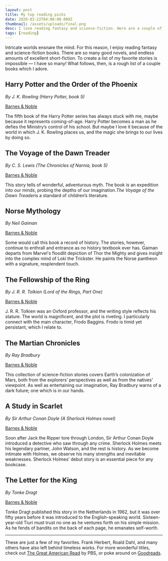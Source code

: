 ```yaml
---
layout: post
title: My top reading picks
date: 2020-03-22T04:00:00.000Z
thumbnail: /assets/uploads/final.png
desc: I love reading fantasy and science-fiction. Here are a couple of my favorite books ever.
tags: [reading]
---
```

Intricate worlds ensnare the mind. For this reason, I enjoy reading fantasy and science-fiction books. There are so many good novels, and endless amounts of excellent short-fiction. To create a list of my favorite stories is impossible — I have so many! What follows, then, is a rough list of a couple books which I adore.

## Harry Potter and the Order of the Phoenix

*By J. K. Rowling (Harry Potter, book 5)*

[Barnes & Noble](https://www.barnesandnoble.com/w/harry-potter-and-the-order-of-the-phoenix-j-k-rowling/1100041270)

The fifth book of the Harry Potter series has always stuck with me, maybe because it represents coming-of-age. Harry Potter becomes a man as he defies the Ministry’s control of his school. But maybe I love it because of the world in which J. K. Rowling places us, and the magic she brings to our lives by doing so.

## The Voyage of the Dawn Treader

*By C. S. Lewis (The Chronicles of Narnia, book 5)*

[Barnes & Noble](https://www.barnesandnoble.com/w/voyage-of-the-dawn-treader-c-s-lewis/1100550844?ean=9780061969065)

This story tells of wonderful, adventurous myth. The book is an expedition into our minds, probing the depths of our imagination.*The Voyage of the Dawn Treader*is a standard of children’s literature.

## Norse Mythology

*By Neil Gaiman*

[Barnes & Noble](https://www.barnesandnoble.com/w/norse-mythology-neil-gaiman/1124023596)

Some would call this book a record of history. The stories, however, continue to enthrall and entrance as no history textbook ever has. Gaiman departs from Marvel's floodlit depiction of Thor the Mighty and gives insight into the complex mind of Loki the Trickster. He paints the Norse pantheon with a signature, resplendent touch.

## The Fellowship of the Ring

*By J. R. R. Tolkien (Lord of the Rings, Part One)*

[Barnes & Noble](https://www.barnesandnoble.com/w/fellowship-of-the-ring-j-r-r-tolkien/1100013647)

J. R. R. Tolkien was an Oxford professor, and the writing style reflects his stature. The world is magnificent, and the plot is riveting. I particularly connect with the main character, Frodo Baggins. Frodo is timid yet persistant, which I relate to.

## The Martian Chronicles

*By Ray Bradbury*

[Barnes & Noble](https://www.barnesandnoble.com/w/martian-chronicles-ray-bradbury/1100197062?ean=9780062079930)

This collection of science-fiction stories covers Earth’s colonization of Mars, both from the explorers’ perspectives as well as from the natives’ viewpoint. As well as entertaining our imagination, Ray Bradbury warns of a dark future; one which is in our hands.

## A Study in Scarlet

*By Sir Arthur Conan Doyle (A Sherlock Holmes novel)*

[Barnes & Noble](https://www.barnesandnoble.com/w/study-in-scarlet-arthur-conan-doyle/1100163548?ean=9780140439083)

Soon after Jack the Ripper tore through London, Sir Arthur Conan Doyle introduced a detective who saw through any crime. Sherlock Holmes meets his legendary partner, John Watson, and the rest is history. As we become intimate with Holmes, we observe his many strengths and inevitable weaknesses. Sherlock Holmes’ debut story is an essential piece for any bookcase.

## The Letter for the King

*By Tonke Dragt*

[Barnes & Noble](https://www.barnesandnoble.com/w/the-letter-for-the-king-tonke-dragt/1117057885?ean=9781782690818)

Tonke Dragt published this story in the Netherlands in 1962, but it was over fifty years before it was introduced to the English-speaking world. Sixteen-year-old Tiuri must trust no one as he ventures forth on his simple mission. As he fends of bandits on the back of each page, he emanates self-worth.

- - -

These are just a few of my favorites. Frank Herbert, Roald Dahl, and many others have also left behind timeless works. For more wonderful titles, check out [The Great American Read](https://www.pbs.org/the-great-american-read/books/) by PBS, or poke around on [Goodreads](https://goodreads.com/).